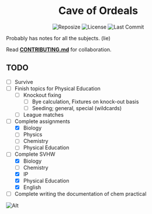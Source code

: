 <h1 align=center>Cave of Ordeals</h1>

<div align='center'>

![Reposize](https://img.shields.io/github/repo-size/SidonTheTroll/cave-of-ordeals?label=Repo%20Size&style=flat&logo=markdown&logoColor=FFFFFF&labelColor=%23c53f00&color=%23e8d3ad)
![License](https://img.shields.io/badge/CC_NC--ND-License?style=flat&logo=creativecommons&logoColor=white&label=License&labelColor=a71e5b&color=%23e1baad)
![Last Commit](https://img.shields.io/github/last-commit/sidonthetroll/cave-of-ordeals?style=flat&logo=git&logoColor=white&label=Last%20Commit&labelColor=%23003978&color=%23f2cd81)

</div>

Probably has notes for all the subjects. (lie)

Read [**CONTRIBUTING.md**](./CONTRIBUTING.md) for collaboration.

## TODO

- [ ] Survive
- [ ] Finish topics for Physical Education
    - [ ] Knockout fixing 
        - [ ] Bye calculation, Fixtures on knock-out basis 
        - [ ] Seeding; general, special (wildcards)
    - [ ] League matches  
- [ ] Complete assignments 
    - [x] Biology
    - [ ] Physics
    - [ ] Chemistry 
    - [ ] Physical Education
- [ ] Complete SVHW
    - [x] Biology
    - [ ] Chemistry 
    - [x] IP 
    - [x] Physical Education
    - [x] English
- [ ] Complete writing the documentation of chem practical

![Alt](https://repobeats.axiom.co/api/embed/1b422b156464b5933d1d95ef0a73581cef09d113.svg "Repobeats analytics image")
